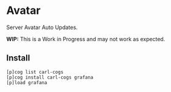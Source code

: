 # Avatar

Server Avatar Auto Updates.

**WIP:** This is a Work in Progress and may not work as expected.

## Install

```text
[p]cog list carl-cogs
[p]cog install carl-cogs grafana
[p]load grafana
```
